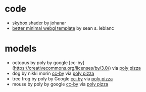 # code
- [skybox shader](https://github.com/johanar/godot-skybox-shader) by johanar
- [better minimal webgl template](https://seansleblanc.itch.io/better-minimal-webgl-template) by sean s. leblanc

# models
- octopus by poly by google [cc-by] (https://creativecommons.org/licenses/by/3.0/) via [poly pizza](https://poly.pizza/m/9-b6-yqrwEe)
- dog by nikki morin [cc-by](https://creativecommons.org/licenses/by/3.0/) via [poly pizza](https://poly.pizza/m/eCpJzAc3-GM)
- tree frog by poly by Google [cc-by](https://creativecommons.org/licenses/by/3.0/) via [poly pizza](https://poly.pizza/m/cwyNyIba6WE)
- mouse by poly by google [cc-by](https://creativecommons.org/licenses/by/3.0/) via [poly pizza](https://poly.pizza/m/cWxdxmp7yaE)

